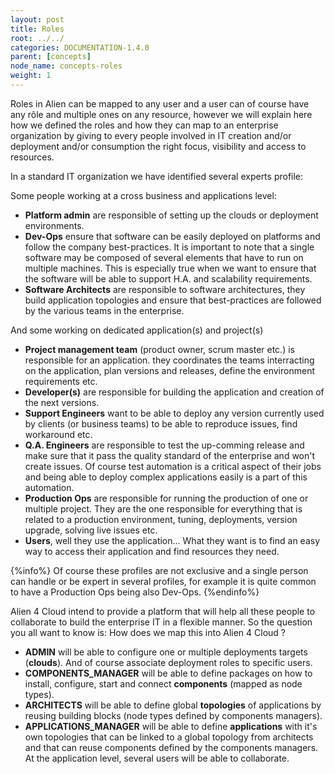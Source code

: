 ```yaml
---
layout: post
title: Roles
root: ../../
categories: DOCUMENTATION-1.4.0
parent: [concepts]
node_name: concepts-roles
weight: 1
---
```


Roles in Alien can be mapped to any user and a user can of course have any rôle and multiple ones on any resource, however we will explain here how we defined the roles and how they can map to an enterprise organization by giving to every people involved in IT creation and/or deployment and/or consumption the right focus, visibility and access to resources.

In a standard IT organization we have identified several experts profile:

Some people working at a cross business and applications level:

* __Platform admin__ are responsible of setting up the clouds or deployment environments.
* __Dev-Ops__ ensure that software can be easily deployed on platforms and follow the company best-practices. It is important to note that a single software may be composed of several elements that have to run on multiple machines. This is especially true when we want to ensure that the software will be able to support H.A. and scalability requirements.
* __Software Architects__ are responsible to software architectures, they build application topologies and ensure that best-practices are followed by the various teams in the enterprise.

And some working on dedicated application(s) and project(s)

* __Project management team__ (product owner, scrum master etc.) is responsible for an application. they coordinates the teams interracting on the application, plan versions and releases, define the environment requirements etc.
* __Developer(s)__ are responsible for building the application and creation of the next versions.
* __Support Engineers__ want to be able to deploy any version currently used by clients (or business teams) to be able to reproduce issues, find workaround etc.
* __Q.A. Engineers__ are responsible to test the up-comming release and make sure that it pass the quality standard of the enterprise and won't create issues. Of course test automation is a critical aspect of their jobs and being able to deploy complex applications easily is a part of this automation.
* __Production Ops__ are responsible for running the production of one or multiple project. They are the one responsible for everything that is related to a production environment, tuning, deployments, version upgrade, solving live issues etc.
* __Users__, well they use the application... What they want is to find an easy way to access their application and find resources they need.

{%info%}
 Of course these profiles are not exclusive and a single person can handle or be expert in several profiles, for example it is quite common to have a Production Ops being also Dev-Ops.
 {%endinfo%}

Alien 4 Cloud intend to provide a platform that will help all these people to collaborate to build the enterprise IT in a flexible manner. So the question you all want to know is: How does we map this into Alien 4 Cloud ?

 * __ADMIN__ will be able to configure one or multiple deployments targets (__clouds__). And of course associate deployment roles to specific users.
 * __COMPONENTS_MANAGER__ will be able to define packages on how to install, configure, start and connect __components__ (mapped as node types).
 * __ARCHITECTS__ will be able to define global __topologies__ of applications by reusing building blocks (node types defined by components managers).
 * __APPLICATIONS_MANAGER__ will be able to define __applications__ with it's own topologies that can be linked to a global topology from architects and that can reuse components defined by the components managers. At the application level, several users will be able to collaborate.
